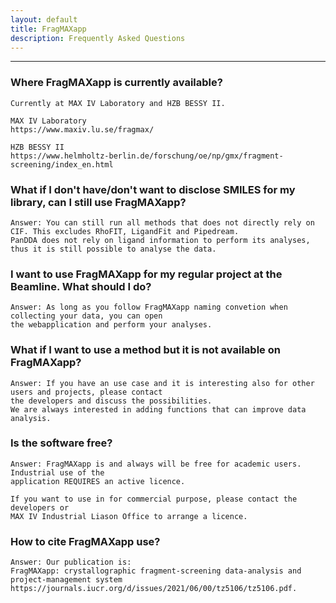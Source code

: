 ```yaml
---
layout: default
title: FragMAXapp
description: Frequently Asked Questions
---
```


***

### Where FragMAXapp is currently available?

```
Currently at MAX IV Laboratory and HZB BESSY II.

MAX IV Laboratory
https://www.maxiv.lu.se/fragmax/

HZB BESSY II 
https://www.helmholtz-berlin.de/forschung/oe/np/gmx/fragment-screening/index_en.html

```
### What if I don't have/don't want to disclose SMILES for my library, can I still use FragMAXapp?

```
Answer: You can still run all methods that does not directly rely on CIF. This excludes RhoFIT, LigandFit and Pipedream. 
PanDDA does not rely on ligand information to perform its analyses, thus it is still possible to analyse the data.
```

### I want to use FragMAXapp for my regular project at the Beamline. What should I do?

```
Answer: As long as you follow FragMAXapp naming convetion when collecting your data, you can open 
the webapplication and perform your analyses.  
```

### What if I want to use a method but it is not available on FragMAXapp?

```
Answer: If you have an use case and it is interesting also for other users and projects, please contact 
the developers and discuss the possibilities.
We are always interested in adding functions that can improve data analysis.  
```

### Is the software free?

```
Answer: FragMAXapp is and always will be free for academic users. Industrial use of the 
application REQUIRES an active licence. 

If you want to use in for commercial purpose, please contact the developers or 
MAX IV Industrial Liason Office to arrange a licence.   
```

### How to cite FragMAXapp use?

```
Answer: Our publication is:
FragMAXapp: crystallographic fragment-screening data-analysis and project-management system
https://journals.iucr.org/d/issues/2021/06/00/tz5106/tz5106.pdf.
```

